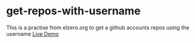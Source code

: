 # get-repos-with-username
This is a practise  from elzero.org to get a github accounts repos using the username
[Live Demo](https://mostafaos21.github.io/get-repos-with-username/)

